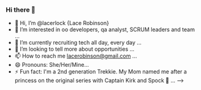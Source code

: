 ### Hi there 👋

- 👋 Hi, I’m @lacerlock {Lace Robinson}
- 👀 I’m interested in oo developers, qa analyst, SCRUM leaders and team ...
- 🌱 I’m currently recruiting tech all day, every day ...
- 💞️ I’m looking to tell more about opportunities ...
- 📫 How to reach me lacerobinson@gmail.com ...
- 😄 Pronouns: She/Her/Mine...
- ⚡ Fun fact: I'm a 2nd generation Trekkie. My Mom named me after a princess on the original series with Captain Kirk and Spock 🖖 ...
-->

